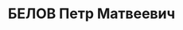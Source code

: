 ---
title: БЕЛОВ Петр Матвеевич
description: "Род. в 1894, г. Москва, русский, обр.: незаконченное высшее, б/п. Проживал:\
  \ Москва, Малый Левшинский пер., д. 14, кв. 21. Зам. директора по технической части\
  \ Кунцевской камвольной фабрики \n  Арестован 02.10.1937. Обв. в шпионаже и участии\
  \ в диверсионно-террористической организации. Приговор: ВК ВС СССР, 28.11.1937 –\
  \ ВМН. Расстрелян 28.11.1937, г.Москва. \n  Реабилитирован ВК ВС СССР август 1956"
---